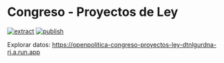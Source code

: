 # Congreso - Proyectos de Ley

[![extract](https://github.com/openpolitica/congreso-proyectos/actions/workflows/main.yml/badge.svg)](https://github.com/openpolitica/congreso-proyectos/actions/workflows/main.yml)
[![publish](https://github.com/openpolitica/congreso-proyectos/actions/workflows/publish.yml/badge.svg)](https://github.com/openpolitica/congreso-proyectos/actions/workflows/publish.yml)

Explorar datos: <https://openpolitica-congreso-proyectos-ley-dtnlgurdna-rj.a.run.app>